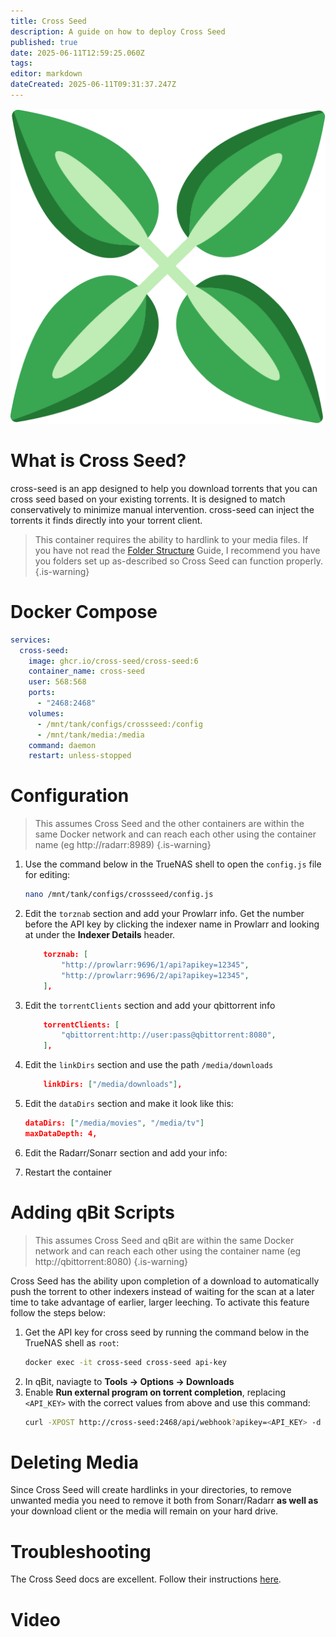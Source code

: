 ```yaml
---
title: Cross Seed
description: A guide on how to deploy Cross Seed
published: true
date: 2025-06-11T12:59:25.060Z
tags: 
editor: markdown
dateCreated: 2025-06-11T09:31:37.247Z
---
```


![cross-seed.png](/cross-seed.png)


# What is Cross Seed?
cross-seed is an app designed to help you download torrents that you can cross seed based on your existing torrents. It is designed to match conservatively to minimize manual intervention. cross-seed can inject the torrents it finds directly into your torrent client. 

> This container requires the ability to hardlink to your media files. If you have not read the [Folder Structure](/Folder-Structure) Guide, I recommend you have you folders set up as-described so Cross Seed can function properly.
{.is-warning}


# Docker Compose
```yaml
services:
  cross-seed:
    image: ghcr.io/cross-seed/cross-seed:6
    container_name: cross-seed
    user: 568:568
    ports:
      - "2468:2468"
    volumes:
      - /mnt/tank/configs/crossseed:/config
      - /mnt/tank/media:/media
    command: daemon
    restart: unless-stopped
```

# Configuration

> This assumes Cross Seed and the other containers are within the same Docker network and can reach each other using the container name (eg http://radarr:8989)
{.is-warning}

1. Use the command below in the TrueNAS shell to open the `config.js` file for editing:
    ```bash
    nano /mnt/tank/configs/crossseed/config.js
    ``` 
1. Edit the `torznab` section and add your Prowlarr info. Get the number before the API key by clicking the indexer name in Prowlarr and looking at under the **Indexer Details** header.
    ```json
        torznab: [
            "http://prowlarr:9696/1/api?apikey=12345",
            "http://prowlarr:9696/2/api?apikey=12345",
        ],
    ``` 
1. Edit the `torrentClients` section and add your qbittorrent info
    ```json
        torrentClients: [
            "qbittorrent:http://user:pass@qbittorrent:8080",
        ],
    ```
1. Edit the `linkDirs` section and use the path `/media/downloads`
    ```json
        linkDirs: ["/media/downloads"],
    ```
1. Edit the `dataDirs` section and make it look like this: 
    ```json
    dataDirs: ["/media/movies", "/media/tv"]
    maxDataDepth: 4,
    ```
1. Edit the Radarr/Sonarr section and add your info:

1. Restart the container

# Adding qBit Scripts

> This assumes Cross Seed and qBit are within the same Docker network and can reach each other using the container name (eg http://qbittorrent:8080)
{.is-warning}

Cross Seed has the ability upon completion of a download to automatically push the torrent to other indexers instead of waiting for the scan at a later time to take advantage of earlier, larger leeching. To activate this feature follow the steps below:
1. Get the API key for cross seed by running the command below in the TrueNAS shell as `root`:
    ```bash
    docker exec -it cross-seed cross-seed api-key
    ```
1. In qBit, naviagte to **Tools → Options → Downloads**
1. Enable **Run external program on torrent completion**, replacing `<API_KEY>` with the correct values from above and use this command:
    ```bash
    curl -XPOST http://cross-seed:2468/api/webhook?apikey=<API_KEY> -d "infoHash=%I"
    ```

# Deleting Media
Since Cross Seed will create hardlinks in your directories, to remove unwanted media you need to remove it both from Sonarr/Radarr **as well as** your download client or the media will remain on your hard drive.

# Troubleshooting
The Cross Seed docs are excellent. Follow their instructions [here](https://www.cross-seed.org/docs/basics/faq-troubleshooting).

# Video